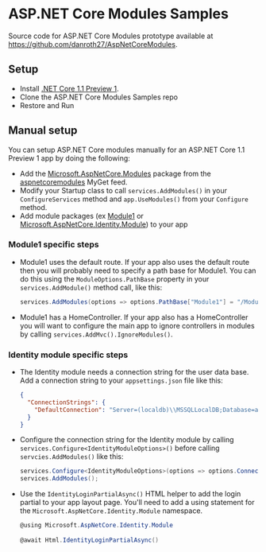 # ASP.NET Core Modules Samples

Source code for ASP.NET Core Modules prototype available at https://github.com/danroth27/AspNetCoreModules.

## Setup

- Install [.NET Core 1.1 Preview 1](https://github.com/dotnet/core/blob/master/release-notes/preview-download.md).
- Clone the ASP.NET Core Modules Samples repo
- Restore and Run

## Manual setup

You can setup ASP.NET Core modules manually for an ASP.NET Core 1.1 Preview 1 app by doing the following:

- Add the [Microsoft.AspNetCore.Modules](https://www.myget.org/feed/aspnetcoremodules/package/nuget/Microsoft.AspNetCore.Modules) package from the [aspnetcoremodules](https://www.myget.org/feed/Packages/aspnetcoremodules) MyGet feed.
- Modify your Startup class to call `services.AddModules()` in your `ConfigureServices` method and `app.UseModules()` from your `Configure` method.
- Add module packages (ex [Module1](https://www.myget.org/feed/aspnetcoremodules/package/nuget/Module1) or [Microsoft.AspNetCore.Identity.Module](https://www.myget.org/feed/aspnetcoremodules/package/nuget/Microsoft.AspNetCore.Modules)) to your app
 
### Module1 specific steps

- Module1 uses the default route. If your app also uses the default route then you will probably need to specify a path base for Module1. You can do this using the `ModuleOptions.PathBase` property in your `services.AddModule()` method call, like this:

  ```c#
  services.AddModules(options => options.PathBase["Module1"] = "/Module1");
  ```

- Module1 has a HomeController. If your app also has a HomeController you will want to configure the main app to ignore controllers in modules by calling `services.AddMvc().IgnoreModules()`.

### Identity module specific steps

- The Identity module needs a connection string for the user data base. Add a connection string to your `appsettings.json` file like this:

  ```json
  {
    "ConnectionStrings": {
      "DefaultConnection": "Server=(localdb)\\MSSQLLocalDB;Database=aspnet-IdentityModule-B374662C-FADA-4E82-96E9-B7042CDC6E02;Trusted_Connection=True;MultipleActiveResultSets=true"
    }
  }
  ```
 
- Configure the connection string for the Identity module by calling `services.Configure<IdentityModuleOptions>()` before calling `servcies.AddModules()` like this:
 
  ```c#
  services.Configure<IdentityModuleOptions>(options => options.ConnectionString = Configuration.GetConnectionString("DefaultConnection"));
  services.AddModules();
  ```

- Use the `IdentityLoginPartialAsync()` HTML helper to add the login partial to your app layout page. You'll need to add a using statement for the `Microsoft.AspNetCore.Identity.Module` namespace.

  ```c#
  @using Microsoft.AspNetCore.Identity.Module
 
  @await Html.IdentityLoginPartialAsync()
  ```
